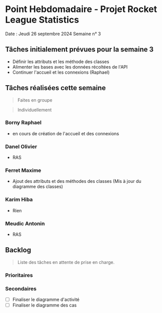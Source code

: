 # Point Hebdomadaire - Projet Rocket League Statistics

Date : Jeudi 26 septembre 2024
Semaine n° 3

## Tâches initialement prévues pour la semaine 3

- Définir les attributs et les méthode des classes
- Alimenter les bases avec les données récoltées de l'API
- Continuer l'accueil et les connexions (Raphael)

## Tâches réalisées cette semaine
> Faites en groupe


> Individuellement
### Borny Raphael

- en cours de création de l'accueil et des connexions


### Danel Olivier

- RAS


### Ferret Maxime

- Ajout des attributs et des méthodes des classes (Mis à jour du diagramme des classes)


### Karim Hiba

- Rien 


### Meudic Antonin

- RAS


## Backlog

> Liste des tâches en attente de prise en charge.

### Prioritaires


### Secondaires

- [ ] Finaliser le diagramme d'activité
- [ ] Finaliser le diagramme des cas
